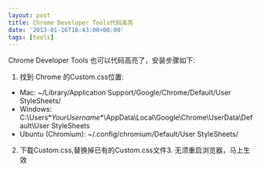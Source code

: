 ```yaml
---
layout: post
title: Chrome Developer Tools代码高亮
date: '2013-01-16T18:43:00+08:00'
tags: [tools]
---
```


Chrome Developer Tools 也可以代码高亮了，安装步骤如下:

1. 找到 Chrome 的Custom.css位置:
  - Mac: ~/Library/Application Support/Google/Chrome/Default/User StyleSheets/
  - Windows: C:\Users\**YourUsername**\AppData\Local\Google\Chrome\UserData\Default\User StyleSheets
  - Ubuntu (Chromium): ~/.config/chromium/Default/User StyleSheets/

2. 下载Custom.css,替换掉已有的Custom.css文件3. 无须重启浏览器，马上生效
